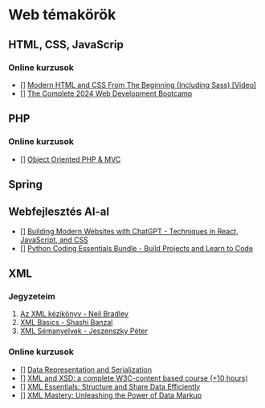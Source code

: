 # Web témakörök

## HTML, CSS, JavaScrip

### Online kurzusok

- [] [Modern HTML and CSS From The Beginning (Including Sass) [Video]](https://subscription.packtpub.com/video/web-development/9781838822828/113179/113180/welcome-to-the-course)
- [] [The Complete 2024 Web Development Bootcamp](https://www.udemy.com/course/the-complete-web-development-bootcamp/?couponCode=BFCPSALE24)

## PHP

### Online kurzusok

- [] [Object Oriented PHP & MVC](https://www.udemy.com/course/object-oriented-php-mvc/?couponCode=BFCPSALE24)

## Spring

## Webfejlesztés AI-al

- [] [Building Modern Websites with ChatGPT - Techniques in React, JavaScript, and CSS](https://training.mammothinteractive.com/courses/enrolled/2518307)
- [] [Python Coding Essentials Bundle - Build Projects and Learn to Code](https://training.mammothinteractive.com/courses/enrolled/2611301)

## XML

### Jegyzeteim

1. [Az XML kézikönyv - Neil Bradley](XML-kezikonyv_Neil_Bradley/readme.md)
2. [XML Basics - Shashi Banzal](XML_basics-S_Banzal/readme.md)
3. [XML Sémanyelvek - Jeszenszky Péter](XML_semanyelvek-Jeszenszky_Peter/notes.md)

### Online kurzusok

- [] [Data Representation and Serialization](https://www.udemy.com/course/data-representation-and-serialization/?couponCode=BFCPSALE24)
- [] [XML and XSD: a complete W3C-content based course (+10 hours)](https://www.udemy.com/course/xml-and-xsd-a-complete-w3c-content-based-course/)
- [] [XML Essentials: Structure and Share Data Efficiently](https://www.udemy.com/course/xml-essentials-structure-and-share-data-efficiently/)
- [] [XML Mastery: Unleashing the Power of Data Markup](https://www.udemy.com/course/xml-novice-to-ninja/)